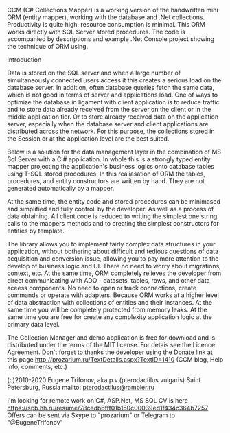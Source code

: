 CCM (C# Collections Mapper) is a working version of the handwritten mini ORM (entity mapper), working with the database and .Net collections. Productivity is quite high, resource consumption is minimal. This ORM works directly with SQL Server stored procedures. The code is accompanied by descriptions and example .Net Console project showing the technique of ORM using.

Introduction

Data is stored on the SQL server and when a large number of simultaneously connected users access it this creates a serious load on the database server. In addition, often database queries fetch the same data, which is not good in terms of server and applications load. One of ways to optimize the database in ligament with client application is to reduce traffic and to store data already received from the server on the client or in the middle application tier. Or to store already received data on the application server, especially when the database server and client applications are distributed across the network. For this purpose, the collections stored in the Session or at the application level are the best suited.

Below is a solution for the data management layer in the combination of MS Sql Server with a C # application. In whole this is a strongly typed entity mapper projecting the application's business logics onto database tables using T-SQL stored procedures. In this realiasation of ORM the tables, procedures, and entity constructors are written by hand. They are not generated automatically by a mapper. 

At the same time, the entity code and stored procedures can be minimased and simplified and fully controll by the developer. As well as a process of data obtaining.
All client code is reduced to writing the simplest one string calls to the mappers methods and to creating the simplest constructors for entities by template.

The library allows you to implement fairly complex data structures in your application, without bothering about difficult and tedious questions of data acquisition and conversion issue, allowing you to pay more attention to the develop of business logic and UI. There no need to worry about migrations, context, etc. At the same time, ORM completely relieves the developer from direct communicating with ADO - datasets, tables,  rows, and other data aceess components. No need to open or track connections, create commands or operate with adapters. Because ORM works at a higher level of data abstraction with collections of entities and their instances. At the same time you will be completely protected from memory leaks. At the same time you are free for create any complexity application logic at the primary data level. 

The Collection Manager and demo application is free for download and is distributed under the terms of the MIT license. For detais see the Licence Agreement. Don't forget to thanks the developer using the Donate link at this page http://prozarium.ru/TextDetails.aspx?TextID=1410 (CCM blog, Help info, comments, etc.)

(c)2010-2020 Eugene Trifonov, 
aka p.v.(pterodactilus vulgaris)
Saint Petersburg, Russia
mailto: pterodactilus@rambler.ru

I'm looking for remote work on C#, ASP.Net, MS SQL
CV is here https://spb.hh.ru/resume/78cedb6fff01b150c00039ed1f434c364b7257
Offers can be sent via Skype to "prozarium" or Telegram to "@EugeneTrifonov"
